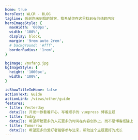 ```yaml
---
home: true
heroText: WLCR - BLOG
tagline: 感谢你来到我的博客，我希望你在这里找到有价值的内容
heroImageStyle: {
  maxWidth: '600px',
  width: '100%',
  display: block,
  margin: '9rem auto 2rem',
  # background: '#fff',
  borderRadius: '1rem',
}

bgImage: /mofang.jpg
bgImageStyle: {
  height: '1000px',
  width: '100%',
}

isShowTitleInHome: false
actionText: Guide
actionLink: /views/other/guide
features:
- title: Yesterday
  details: 开发一款看着开心、写着顺手的 vuepress 博客主题
- title: Today
  details: 希望帮助更多的人花更多的时间在内容创作上，而不是博客搭建上
- title: Tomorrow
  details: 希望更多的爱好者能够参与进来，帮助这个主题更好的成长
---
```

<!-- 样式 style -->
<style>
  /* css 实现 点击向下 效果 */
/* .anchor-down {
  display: block;
  margin: 12rem auto 0;
  bottom: 45px;
  width: 20px;
  height: 20px;
  font-size: 34px;
  text-align: center;
  animation: bounce-in 5s 3s infinite;
  position: absolute;
  left: 50%;
  bottom: 30%;
  margin-left: -10px;
  cursor: pointer;
}
@-webkit-keyframes bounce-in{
  0%{transform:translateY(0)}
  20%{transform:translateY(0)}
  50%{transform:translateY(-20px)}
  80%{transform:translateY(0)}
  to{transform:translateY(0)}
}
.anchor-down::before {
  content: "";
  width: 20px;
  height: 20px;
  display: block;
  border-right: 3px solid #fff;
  border-top: 3px solid #fff;
  transform: rotate(135deg);
  position: absolute;
  bottom: 10px;
}
.anchor-down::after {
  content: "";
  width: 20px;
  height: 20px;
  display: block;
  border-right: 3px solid #fff;
  border-top: 3px solid #fff;
  transform: rotate(135deg);
} */
/* css 实现 点击向下 效果 */


/* css 边框渐变 效果 */

/* .abstract-item {
  background: none;
  border: 0;
  box-sizing: border-box;
  margin: 1em;
  padding: 1em 1em;
  box-shadow: inset 0 0 0 2px #f45e61;
  color: #f45e61;
  font-size: 15px;
  font-weight: 700;
  position: relative;
  vertical-align: middle;
  text-align: center;
  line-height: 20px;
}
.abstract-item::before, .abstract-item::after {
  box-sizing: inherit;
  content: '';
  position: absolute;
  width: 100%;
  height: 100%;
}

.abstract-item {
  transition: color 0.25s;
}
.abstract-item::before, .abstract-item::after {
  border: 2px solid transparent;
  width: 0;
  height: 0;
} */
/* 基础的配置 */

/*渐变 */

/* .draw::before {
  top: 0;
  left: 0;
}

.draw::after {
  bottom: 0;
  right: 0;
}

.draw:hover {
  color: #60daaa;
}

.draw:hover::before,
.draw:hover::after {
  width: 100%;
  height: 100%;
}

.draw:hover::before {
  border-top-color: #60daaa;
  border-right-color: #60daaa;
  transition: width 0.25s ease-out, height 0.25s ease-out 0.25s;
}

.draw:hover::after {
  border-bottom-color: #60daaa;
  border-left-color: #60daaa;
  transition: border-color 0s ease-out 0.5s, width 0.25s ease-out 0.5s, height 0.25s ease-out 0.75s;
} */

/* 双向渐变 */
/* .meet:hover {
  color: #fbca67;
}
.meet::after {
  top: 0;
  left: 0;
}
.meet:hover::before {
  border-top-color: #fbca67;
  border-right-color: #fbca67;
}
.meet:hover::after {
  border-bottom-color: #fbca67;
  border-left-color: #fbca67;
  transition: height 0.25s ease-out, width 0.25s ease-out 0.25s;
} */
/* 中心渐变 */

/* .center:hover {
  color: #6477b9;
}
.center::before, .center::after {
  top: 0;
  left: 0;
  height: 100%;
  width: 100%;
  -webkit-transform-origin: center;
          transform-origin: center;
}
.center::before {
  border-top: 2px solid;
  border-bottom: 2px solid;
  border-image: linear-gradient(to, #45FFCA, #FEFFAC,#FFB6D9,#D67BFF);
  -webkit-transform: scale3d(0, 1, 1);
          transform: scale3d(0, 1, 1);
}
.center::after {
  border-left: 2px solid;
  border-right: 2px solid;
  border-image: linear-gradient(to, #45FFCA, #FEFFAC,#FFB6D9,#D67BFF);
  -webkit-transform: scale3d(1, 0, 1);
          transform: scale3d(1, 0, 1);
}
.center:hover::before, .center:hover::after {
  -webkit-transform: scale3d(1, 1, 1);
          transform: scale3d(1, 1, 1);
  transition: transform 0.5s, -webkit-transform 0.5s;
} */
</style>

<script>
export default {
  mounted () {
    // document.getElementsByClassName("hero")[0].style.backgroundImage=`url(/hero.png)`
    // // 首页的点击滚动到博客的部分
    // const ifJanchor = document.getElementById("JanchorDown"); 
    // ifJanchor && ifJanchor.parentNode.removeChild(ifJanchor);
    // let a = document.createElement('a');
    // a.id = 'JanchorDown';
    // a.className = 'anchor-down';
    // document.getElementsByClassName('hero')[0].append(a);
    // let targetA = document.getElementById("JanchorDown");
    // targetA.addEventListener('click', e => { // 添加点击事件
    //   this.scrollFn();
    // })

    // // 实现完成 css 动态渐变效果
    // // 获取类名为 .abstract-item 的所有元素
    // var abstractItems = document.querySelectorAll('.abstract-item');
    // // 随机的颜色渐变
    // var classlist = ['draw','draw','center']
    // // 遍历每个元素并添加 .mett 类名
    // abstractItems.forEach(function(item) {
    //   // 0-2的随机数
    //   let randomNumber = Math.floor(Math.random() * 3);
    //   if(randomNumber==1){
    //     item.classList.add(classlist[randomNumber]);
    //     item.classList.add('meet');
    //   }else{
    //     item.classList.add(classlist[randomNumber]);
    //   }
    // })
  },

  methods: {
    // 首页的点击滚动到博客的部分
    // scrollFn() {
    //   const windowH = document.getElementsByClassName('hero')[0].clientHeight; // 获取窗口高度
    //   document.documentElement.scrollTop = windowH; // 滚动条滚动到指定位置
    // }
  }
}
</script>